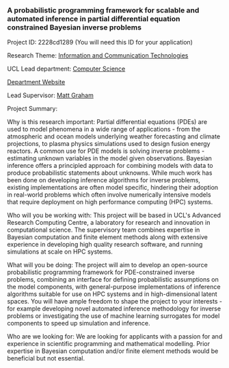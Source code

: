 ### A probabilistic programming framework for scalable and automated inference in partial differential equation constrained Bayesian inverse problems

Project ID: 2228cd1289
(You will need this ID for your application)

Research Theme: [Information and Communication Technologies](../themes/information-and-communication-technologies.md)

UCL Lead department: [Computer Science](../departments/computer-science.md)

[Department Website](https://www.ucl.ac.uk/computer-science)

Lead Supervisor: [Matt Graham](https://profiles.ucl.ac.uk/83112-matt-graham)

Project Summary:

Why is this research important: Partial differential equations (PDEs) are used to model  phenomena in a wide range of applications - from the atmospheric and ocean models underlying weather forecasting and climate projections, to plasma physics simulations used to design fusion energy reactors. A common use for PDE models is solving inverse problems - estimating unknown variables in the model given observations. Bayesian inference offers a principled approach for combining models with data to produce probabilistic statements about unknowns. While much work has been done on developing inference algorithms for inverse problems, existing implementations are often model specific, hindering their adoption in real-world problems which often involve numerically intensive models that require deployment on high performance computing (HPC) systems.

Who will you be working with: This project will be based in UCL's Advanced Research Computing Centre, a laboratory for research and innovation in computational science. The supervisory team combines expertise in Bayesian computation and finite element methods along with extensive experience in developing high quality research software, and running simulations at scale on HPC systems.

What will you be doing: The project will aim to develop an open-source probabilistic programming framework for PDE-constrained inverse problems, combining an interface for defining probabilistic assumptions on the model components, with general-purpose implementations of inference algorithms suitable for use on HPC systems and in high-dimensional latent spaces. You will have ample freedom to shape the project to your interests - for example developing novel automated inference methodology for inverse problems or investigating the use of machine learning surrogates for model components to speed up simulation and inference.

Who are we looking for: We are looking for applicants with a passion for and experience in scientific programming and mathematical modelling. Prior expertise in Bayesian computation and/or finite element methods would be beneficial but not essential.
